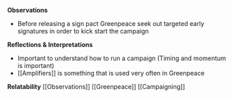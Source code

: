 
**Observations**
- Before releasing a sign pact Greenpeace seek out targeted early signatures in order to kick start the campaign


**Reflections & Interpretations**
- Important to understand how to run a campaign (Timing and momentum is important)
- [[Amplifiers]] is something that is used very often in Greenpeace


**Relatability**
[[Observations]]
[[Greenpeace]]
[[Campaigning]]
